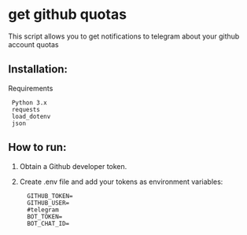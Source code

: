 # get github quotas
This script allows you to get notifications to telegram about your github account quotas


## Installation:

 Requirements

     Python 3.x
     requests
     load_dotenv
     json


## How to run:

1. Obtain a Github developer token.

2. Create .env file and add your tokens as environment variables:
   ```
     GITHUB_TOKEN=
     GITHUB_USER=
     #telegram
     BOT_TOKEN=
     BOT_CHAT_ID=
   ```